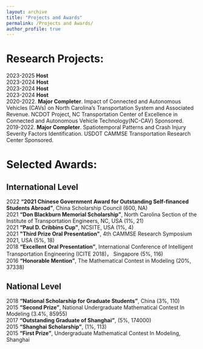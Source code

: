 ```yaml
---
layout: archive
title: "Projects and Awards"
permalink: /Projects and Awards/
author_profile: true
---
```


# Research Projects:
2023-2025  **Host**  <br>
2023-2024  **Host**  <br>
2023-2024  **Host**  <br>
2023-2024  **Host**  <br>
2020-2022. **Major Completer**. Impact of Connected and Autonomous Vehicles (CAVs) on North Carolina’s Transportation System and Associated Revenue. NCDOT Project, NC Transportation Center of Excellence in Connected and Autonomous Vehicle Technology(NC-CAV) Sponsored.  <br>
2019-2022. **Major Completer**. Spatiotemporal Patterns and Crash Injury Severity Factors Identification. USDOT CAMMSE Transportation Research Center Sponsored. <br>

# Selected Awards:
## International Level
2022 **“2021 Chinese Government Award for Outstanding Self-financed Students Abroad”**, China Scholarship Council (600, NA) <br>
2021 **“Don Blackburn Memorial Scholarship”**, North Carolina Section of the Institute of Transportation Engineers, NC, USA (1%, 21) <br>
2021 **“Paul D. Cribbins Cup”**, NCSITE, USA (1%, 4) <br>
2021 **"Third Prize Oral Presentation"**, 4th CAMMSE Research Symposium 2021, USA (5%, 18) <br>
2018 **“Excellent Oral Presentation”**, International Conference of Intelligent Transportation Engineering (ICITE 2018)， Singapore (5%, 116)  
2016 **“Honorable Mention”**, The Mathematical Contest in Modeling (20%, 37338)  

## National Level
2018 **“National Scholarship for Graduate Students”**, China (3%, 110)  
2015 **“Second Prize”**, National Undergraduate Mathematical Contest In Modeling (3.4%, 85955)  
2017 **“Outstanding Graduate of Shanghai”**, (5%, 174000)  
2015 **“Shanghai Scholarship”**, (1%, 113)  
2015 **“First Prize”**, Undergraduate Mathematical Contest In Modeling, Shanghai  

<!--
## School Level
2018 **“First-Class Scholarship for Postgraduates” & “Excellent Students”** (12%, 34) (40%, 34)  
2017 **“Recommended for Postgraduate Student without Examination”** (2%, 4147)  
2017 **“Excellent Dissertation of Shanghai Maritime University”** (5%, 113)  
2016 **“School Principal Scholarship” & “Excellent Student”** (2%, 113)  
2015 **“School Principal Scholarship” & “Excellent students”** (2%,113)  

-->


<!--
This page is still under developing,
please neglect the following content
{% include base_path %}


{% for post in site.portfolio %}
  {% include archive-single.html %}
{% endfor %}

<table style="width:100%; font-size:22px;">
   <thead>
    <tr>
        <th width="10%">Period</th>
        <th width="40%">Project Title</th>
        <th width="10%">Advisor</th>
        <th width="10%">Position </th>
        <th width="10%">Funding </th>
        <th width="10%">Grant (Share)</th>
        <th width="10%">Remarks </th>
    </tr>
   </thead>
<tbody>
    <tr>
        <td>05/2020-07/2022</td>
        <td>Participate in Research Projects: Impact of Connected and Autonomous Vehicles (CAVs) on North Carolina’s Transportation System and Associated Revenue. 
           </td>
        <td>Wei Fan </td>
        <td>Research Assistant</td>
        <td>NCDOT, NC Transportation Center of Excellence in Connected and Autonomous Vehicle Technology(NC-CAV) </td>
        <td>(124,547 $) </td>
        <td><a href="https://online.fliphtml5.com/jkjxu/hgpn/?1615675920316#p=14">Spotlight</a></td>
    </tr>
      <tr>
        <td>2020-05/2022</td>
        <td>Participate in Research: Spatiotemporal Patterns and Crash Injury Factors Identification.</td>
        <td>Wei Fan </td>
        <td>Research Assistant</td>
        <td>USDOT CAMMSE Transportation Research Center</td>
         <td>--</td>
        <td>--</td>
    </tr>
        
</tbody>
</table>     

-->
